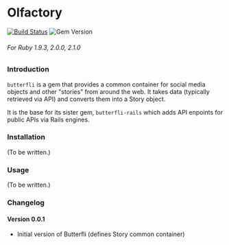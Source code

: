 Olfactory
==========

[![Build Status](https://travis-ci.org/delner/butterfli.svg?branch=master)](https://travis-ci.org/delner/butterfli) ![Gem Version](https://badge.fury.io/rb/butterfli.svg)
###### *For Ruby 1.9.3, 2.0.0, 2.1.0*

### Introduction

`butterfli` is a gem that provides a common container for social media objects and other "stories" from around the web. It takes data (typically retrieved via API) and converts them into a Story object. 

It is the base for its sister gem, `butterfli-rails` which adds API enpoints for public APIs via Rails engines.

### Installation

(To be written.)

### Usage

(To be written.)

### Changelog

#### Version 0.0.1

 - Initial version of Butterfli (defines Story common container)